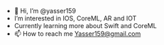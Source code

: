 - 👋 Hi, I’m @yasser159
- I’m interested in IOS, CoreML, AR and IOT 
- Currently learning more about Swift and CoreML
- 📫 How to reach me Yasser159@gmail.com

<!---
yasser159/yasser159 is a ✨ special ✨ repository because its `README.md` (this file) appears on your GitHub profile.
You can click the Preview link to take a look at your changes.
--->
